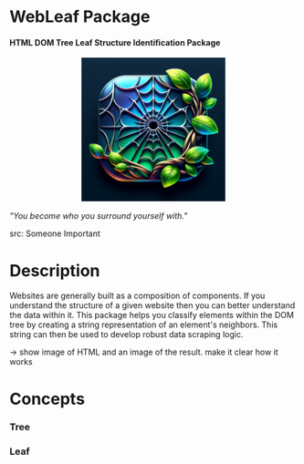 # WebLeaf Package
#### HTML DOM Tree Leaf Structure Identification Package

<p align="center">
  <img src="docs/logo.webp" alt="WebLeaf Logo" style="width: 50%;">
</p>

<em>"You become who you surround yourself with."</em> 

src: Someone Important

# Description
Websites are generally built as a composition of components. If you understand the structure of a given website then you
can better understand the data within it. This package helps you classify elements within the DOM tree by creating a 
string representation of an element's neighbors. This string can then be used to develop robust data scraping logic. 

-> show image of HTML and an image of the result. make it clear how it works 

# Concepts


### Tree

### Leaf
